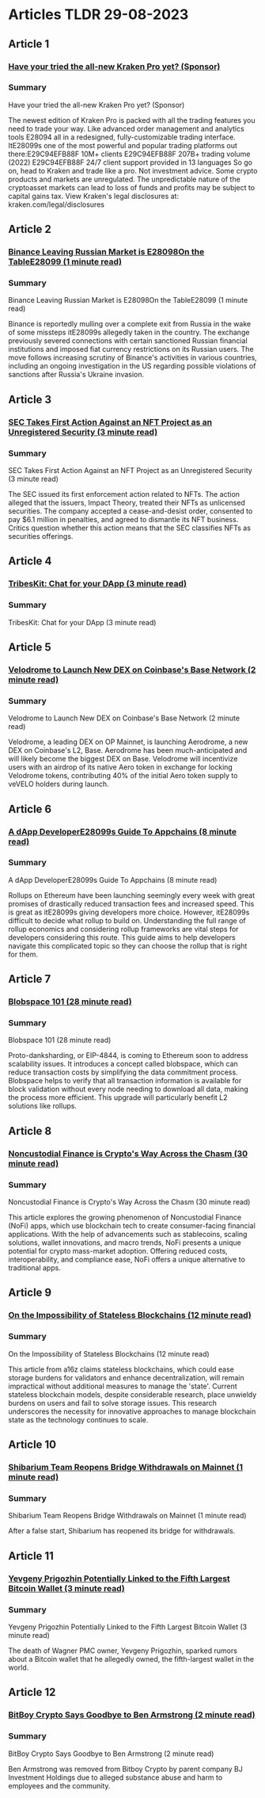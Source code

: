 # Articles TLDR  29-08-2023

## Article 1
### [Have your tried the all-new Kraken Pro yet? (Sponsor)](https://tldr.tech)
### Summary 
 Have your tried the all-new Kraken Pro yet? (Sponsor)

The newest edition of Kraken Pro is packed with all the trading features you need to trade your way. Like advanced order management and analytics tools E28094 all in a redesigned, fully-customizable trading interface. ItE28099s one of the most powerful and popular trading platforms out there:E29C94EFB88F 10M+ clients
E29C94EFB88F 207B+ trading volume (2022)
E29C94EFB88F 24/7 client support provided in 13 languages
So go on, head to Kraken and trade like a pro.
Not investment advice. Some crypto products and markets are unregulated. The unpredictable nature of the cryptoasset markets can lead to loss of funds and profits may be subject to capital gains tax. View Kraken's legal disclosures at: kraken.com/legal/disclosures


## Article 2
### [Binance Leaving Russian Market is E28098On the TableE28099 (1 minute read)](https://tldr.tech)
### Summary 
 Binance Leaving Russian Market is E28098On the TableE28099 (1 minute read)

Binance is reportedly mulling over a complete exit from Russia in the wake of some missteps itE28099s allegedly taken in the country. The exchange previously severed connections with certain sanctioned Russian financial institutions and imposed fiat currency restrictions on its Russian users. The move follows increasing scrutiny of Binance's activities in various countries, including an ongoing investigation in the US regarding possible violations of sanctions after Russia's Ukraine invasion.

## Article 3
### [SEC Takes First Action Against an NFT Project as an Unregistered Security (3 minute read)](https://tldr.tech)
### Summary 
 SEC Takes First Action Against an NFT Project as an Unregistered Security (3 minute read)

The SEC issued its first enforcement action related to NFTs. The action alleged that the issuers, Impact Theory, treated their NFTs as unlicensed securities. The company accepted a cease-and-desist order, consented to pay $6.1 million in penalties, and agreed to dismantle its NFT business. Critics question whether this action means that the SEC classifies NFTs as securities offerings.

## Article 4
### [TribesKit: Chat for your DApp (3 minute read)](https://tldr.tech)
### Summary 
 <span>TribesKit: Chat for your DApp (3 minute read)

## Article 5
### [Velodrome to Launch New DEX on Coinbase's Base Network (2 minute read)](https://tldr.tech)
### Summary 
 Velodrome to Launch New DEX on Coinbase's Base Network (2 minute read)

Velodrome, a leading DEX on OP Mainnet, is launching Aerodrome, a new DEX on Coinbase's L2, Base. Aerodrome has been much-anticipated and will likely become the biggest DEX on Base. Velodrome will incentivize users with an airdrop of its native Aero token in exchange for locking Velodrome tokens, contributing 40% of the initial Aero token supply to veVELO holders during launch.

## Article 6
### [A dApp DeveloperE28099s Guide To Appchains (8 minute read)](https://tldr.tech)
### Summary 
 A dApp DeveloperE28099s Guide To Appchains (8 minute read)

Rollups on Ethereum have been launching seemingly every week with great promises of drastically reduced transaction fees and increased speed. This is great as itE28099s giving developers more choice. However, itE28099s difficult to decide what rollup to build on. Understanding the full range of rollup economics and considering rollup frameworks are vital steps for developers considering this route. This guide aims to help developers navigate this complicated topic so they can choose the rollup that is right for them.

## Article 7
### [Blobspace 101 (28 minute read)](https://tldr.tech)
### Summary 
 Blobspace 101 (28 minute read)

Proto-danksharding, or EIP-4844, is coming to Ethereum soon to address scalability issues. It introduces a concept called blobspace, which can reduce transaction costs by simplifying the data commitment process. Blobspace helps to verify that all transaction information is available for block validation without every node needing to download all data, making the process more efficient. This upgrade will particularly benefit L2 solutions like rollups.

## Article 8
### [Noncustodial Finance is Crypto's Way Across the Chasm (30 minute read)](https://tldr.tech)
### Summary 
 Noncustodial Finance is Crypto's Way Across the Chasm (30 minute read)

This article explores the growing phenomenon of Noncustodial Finance (NoFi) apps, which use blockchain tech to create consumer-facing financial applications. With the help of advancements such as stablecoins, scaling solutions, wallet innovations, and macro trends, NoFi presents a unique potential for crypto mass-market adoption. Offering reduced costs, interoperability, and compliance ease, NoFi offers a unique alternative to traditional apps.

## Article 9
### [On the Impossibility of Stateless Blockchains (12 minute read)](https://tldr.tech)
### Summary 
 On the Impossibility of Stateless Blockchains (12 minute read)

This article from a16z claims stateless blockchains, which could ease storage burdens for validators and enhance decentralization, will remain impractical without additional measures to manage the 'state'. Current stateless blockchain models, despite considerable research, place unwieldy burdens on users and fail to solve storage issues. This research underscores the necessity for innovative approaches to manage blockchain state as the technology continues to scale.

## Article 10
### [Shibarium Team Reopens Bridge Withdrawals on Mainnet (1 minute read)](https://tldr.tech)
### Summary 
 Shibarium Team Reopens Bridge Withdrawals on Mainnet (1 minute read)

After a false start, Shibarium has reopened its bridge for withdrawals.

## Article 11
### [Yevgeny Prigozhin Potentially Linked to the Fifth Largest Bitcoin Wallet (3 minute read)](https://tldr.tech)
### Summary 
 Yevgeny Prigozhin Potentially Linked to the Fifth Largest Bitcoin Wallet (3 minute read)

The death of Wagner PMC owner, Yevgeny Prigozhin, sparked rumors about a Bitcoin wallet that he allegedly owned, the fifth-largest wallet in the world.

## Article 12
### [BitBoy Crypto Says Goodbye to Ben Armstrong (2 minute read)](https://tldr.tech)
### Summary 
 BitBoy Crypto Says Goodbye to Ben Armstrong (2 minute read)

Ben Armstrong was removed from Bitboy Crypto by parent company BJ Investment Holdings due to alleged substance abuse and harm to employees and the community.

